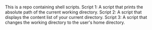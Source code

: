 This is a repo containing shell scripts. 
Script 1: A script that prints the absolute path of the current working directory. 
Script 2: A script that displays the content list of your current directory. 
Script 3: A script that changes the working directory to the user's home directory. 
